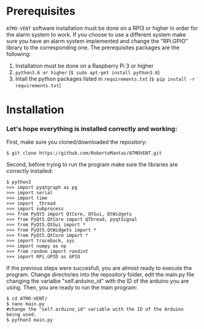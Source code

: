 
# Prerequisites

`ATMO-VENT` software installation must be done on a RPI3 or higher in order for the alarm system to work. If you choose to use a different system make sure you have an alarm system implemented and change the "RPi.GPIO" library to the corresponding one. The prerequisites packages are the following:

1. Installation must be done on a Raspberry Pi 3 or higher
2. `python3.6 or higher` (`$ sudo apt-get install python3.6`)
3. Intall the python packages listed in `requirements.txt` (`$ pip install -r requirements.txt`)

# Installation

### Let's hope everything is installed correctly and working:

First, make sure you cloned/downloaded the repository:

```
$ git clone https://github.com/RobertoMantas/ATMOVENT.git
```
Second, before trying to run the program make sure the libraries are correctly installed:

```
$ python3
>>> import pyqtgraph as pg
>>> import serial
>>> import time
>>> import _thread
>>> import subprocess
>>> from PyQt5 import QtCore, QtGui, QtWidgets
>>> from PyQt5.QtCore import QThread, pyqtSignal
>>> from PyQt5.QtGui import *
>>> from PyQt5.QtWidgets import *
>>> from PyQt5.QtCore import *
>>> import traceback, sys
>>> import numpy as np
>>> from random import randint
>>> import RPi.GPIO as GPIO
```
If the previous steps were succesfull, you are almost ready to execute the program.
Change directories into the repository folder, edit the main.py file changing the varialbe "self.arduino_id" with the ID of the arduino you are using. Then, you are ready to run the main program:
```
$ cd ATMO-VENT/
$ nano main.py
#change the "self.arduino_id" variable with the ID of the Arduino being used.
$ python3 main.py
```
